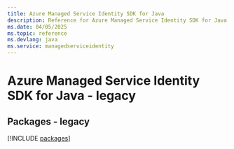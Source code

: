 ```yaml
---
title: Azure Managed Service Identity SDK for Java
description: Reference for Azure Managed Service Identity SDK for Java
ms.date: 04/05/2025
ms.topic: reference
ms.devlang: java
ms.service: managedserviceidentity
---
```

# Azure Managed Service Identity SDK for Java - legacy
## Packages - legacy
[!INCLUDE [packages](managed-service-identity-index.md)]